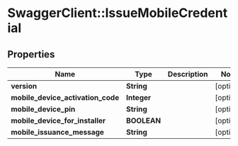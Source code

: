 # SwaggerClient::IssueMobileCredential

## Properties
Name | Type | Description | Notes
------------ | ------------- | ------------- | -------------
**version** | **String** |  | [optional] 
**mobile_device_activation_code** | **Integer** |  | [optional] 
**mobile_device_pin** | **String** |  | [optional] 
**mobile_device_for_installer** | **BOOLEAN** |  | [optional] 
**mobile_issuance_message** | **String** |  | [optional] 


